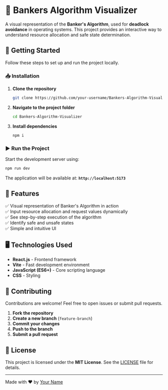 ﻿# 🏦 Bankers Algorithm Visualizer

A visual representation of the **Banker's Algorithm**, used for **deadlock avoidance** in operating systems. This project provides an interactive way to understand resource allocation and safe state determination.

## 🚀 Getting Started

Follow these steps to set up and run the project locally.

### 📥 Installation

1. **Clone the repository**
   ```sh
   git clone https://github.com/your-username/Bankers-Algorithm-Visualizer.git
   ```
2. **Navigate to the project folder**
   ```sh
   cd Bankers-Algorithm-Visualizer
   ```
3. **Install dependencies**
   ```sh
   npm i
   ```

### ▶️ Run the Project

Start the development server using:

```sh
npm run dev
```

The application will be available at: **`http://localhost:5173`**

## 📌 Features

✅ Visual representation of Banker's Algorithm in action  
✅ Input resource allocation and request values dynamically  
✅ See step-by-step execution of the algorithm  
✅ Identify safe and unsafe states  
✅ Simple and intuitive UI

## 🖥️ Technologies Used

- **React.js** - Frontend framework
- **Vite** - Fast development environment
- **JavaScript (ES6+)** - Core scripting language
- **CSS** - Styling

## 🤝 Contributing

Contributions are welcome! Feel free to open issues or submit pull requests.

1. **Fork the repository**
2. **Create a new branch** (`feature-branch`)
3. **Commit your changes**
4. **Push to the branch**
5. **Submit a pull request**

## 📄 License

This project is licensed under the **MIT License**. See the [LICENSE](LICENSE) file for details.

---

Made with ❤️ by [Your Name](https://github.com/your-username)
